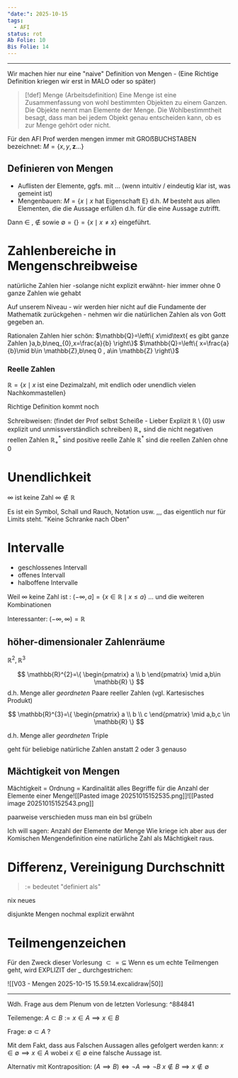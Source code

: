 ```yaml
---
"date:": 2025-10-15
tags:
  - AFI
status: rot
Ab Folie: 10
Bis Folie: 14
---
```

---

Wir machen hier nur eine "naive" Definition von Mengen - (Eine Richtige Definition kriegen wir erst in MALO oder so später)
>[!def] Menge (Arbeitsdefinition)
> Eine Menge ist eine Zusammenfassung von wohl bestimmten Objekten zu einem Ganzen. Die Objekte nennt man Elemente der Menge. Die Wohlbestimmtheit besagt, dass man bei jedem Objekt genau entscheiden kann, ob es zur Menge gehört oder nicht.

Für den AFI Prof werden mengen immer mit GROẞBUCHSTABEN bezeichnet: $M=\{ x,y,\mathbf{z}\dots \}$

## Definieren von Mengen
- Auflisten der Elemente, ggfs. mit $\dots$ (wenn intuitiv / eindeutig klar ist, was gemeint ist)
- Mengenbauen: $M=\{ x \mid x \text{ hat Eigenschaft E} \}$ d.h. $M$ besteht aus allen Elementen, die die Aussage erfüllen d.h. für die eine Aussage zutrifft.

Dann $\in$ , $\not\in$ sowie $\emptyset=\{  \}=\{ x \mid x\neq x \}$ eingeführt.


# Zahlenbereiche in Mengenschreibweise

natürliche Zahlen hier -solange nicht explizit erwähnt- hier immer ohne $0$
ganze Zahlen wie gehabt

Auf unserem Niveau - wir werden hier nicht auf die Fundamente der Mathematik zurückgehen - nehmen wir die natürlichen Zahlen als von Gott gegeben an.

Rationalen Zahlen hier schön:
$\mathbb{Q}=\left\{  x\mid\text{ es gibt ganze Zahlen }a,b,b\neq_{0},x=\frac{a}{b}  \right\}$
$\mathbb{Q}=\left\{  x=\frac{a}{b}\mid b\in \mathbb{Z},b\neq 0 , a\in \mathbb{Z}  \right\}$

### Reelle Zahlen

$\mathbb{R}=\{ x \mid x \text{ ist eine Dezimalzahl, mit endlich oder unendlich vielen Nachkommastellen} \}$

Richtige Definition kommt noch

Schreibweisen: (findet der Prof selbst Scheiße - Lieber Explizit $\mathbb{R} \setminus \{ 0 \}$ usw explizit und unmissverständlich schreiben)
$\mathbb{R}_{+}$ sind die nicht negativen reellen Zahlen
$\mathbb{R}_{+}^{*}$ sind positive reelle Zahle
$\mathbb{R}^{*}$ sind die reellen Zahlen ohne $0$

# Unendlichkeit
$\infty$ ist keine Zahl
$\infty \not\in \mathbb{R}$

Es ist ein Symbol, Schall und Rauch, Notation usw. ,,, das eigentlich nur für Limits steht.
"Keine Schranke nach Oben"


# Intervalle
- geschlossenes Intervall
- offenes Intervall
- halboffene Intervalle

Weil $\infty$ keine Zahl ist :
$(-\infty,a]=\{ x\in \mathbb{R} \mid x\leq a \}$
... und die weiteren Kombinationen

Interessanter:
$(-\infty,\infty)=\mathbb{R}$


## höher-dimensionaler Zahlenräume

$\mathbb{R}^{2},\mathbb{R}^{3}$

$$
\mathbb{R}^{2}=\{  \begin{pmatrix}
a \\
b
\end{pmatrix} \mid a,b\in \mathbb{R} \}
$$
d.h. Menge aller *geordneten* Paare reeller Zahlen (vgl. Kartesisches Produkt)

$$
\mathbb{R}^{3}=\{ \begin{pmatrix}
a \\
b \\
c
\end{pmatrix} \mid a,b,c \in \mathbb{R} \}
$$

d.h. Menge aller *geordneten* Triple 

geht für beliebige natürliche Zahlen anstatt 2 oder 3 genauso

## Mächtigkeit von Mengen

Mächtigkeit = Ordnung = Kardinalität alles Begriffe für die Anzahl der Elemente einer Menge![[Pasted image 20251015152535.png]]![[Pasted image 20251015152543.png]]

paarweise verschieden muss man ein bsl grübeln

Ich will sagen: Anzahl der Elemente der Menge
Wie kriege ich aber aus der Komischen Mengendefinition eine natürliche Zahl als Mächtigkeit raus.


# Differenz, Vereinigung Durchschnitt

> $:=$ bedeutet "definiert als"

nix neues

disjunkte Mengen nochmal explizit erwähnt
# Teilmengenzeichen
Für den Zweck dieser Vorlesung
$\subset=\subseteq$
Wenn es um echte Teilmengen geht, wird EXPLIZIT der _ durchgestrichen:

![[V03 - Mengen 2025-10-15 15.59.14.excalidraw|50]]

---
Wdh. Frage aus dem Plenum von de letzten Vorlesung: ^884841

Teilemenge: $A \subset B := x\in A \implies x\in B$

Frage: $\emptyset\subset A$ ? 

Mit dem Fakt, dass aus Falschen Aussagen alles gefolgert werden kann:
$x\in \emptyset \implies x\in A$ wobei $x\in \emptyset$ eine falsche Aussage ist.

Alternativ mit Kontraposition: $(A\implies B)\iff \neg A\implies \neg B$
$x \not\in B \implies x \not\in \emptyset$


